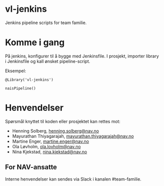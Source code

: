 vl-jenkins
================

Jenkins pipeline scripts for team familie.

# Komme i gang

På jenkins, konfigurer til å bygge med Jenkinsfile. I prosjekt, importer library i Jenkinsfile og kall ønsket pipeline-script. 

Eksempel: 

`@Library('vl-jenkins')`

`naisPipeline()` 

# Henvendelser

Spørsmål knyttet til koden eller prosjektet kan rettes mot:

* Henning Solberg, henning.solberg@nav.no
* Mayurathan Thiyagarajah, mayurathan.thiyagarajah@nav.no
* Martine Enger, martine.enger@nav.no
* Ola Løvholm, ola.lovholm@nav.no
* Nina Kjekstad, nina.kjekstad@nav.no

## For NAV-ansatte

Interne henvendelser kan sendes via Slack i kanalen #team-familie.
